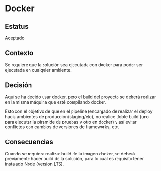 # Docker

## Estatus

Aceptado

## Contexto

Se requiere que la solución sea ejecutada con docker para poder ser ejecutada en cualquier ambiente.

## Decisión

Aquí se ha decido usar docker, pero el build del proyecto se deberá realizar en la misma máquina que esté compilando docker.

Esto con el objetivo de que en el pipeline (encargado de realizar el deploy hacia ambientes de producción/staging/etc), no realice doble build (uno para ejecutar la piramide de pruebas y otro en docker) y así evitar conflictos con cambios de versiones de frameworks, etc.

## Consecuencias

Cuando se requiera realizar build de la imagen docker, se deberá previamente hacer build de la solución, para lo cual es requisito tener instalado Node (version LTS).
